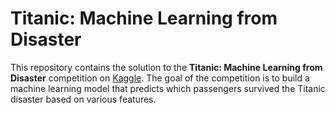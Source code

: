 # Titanic: Machine Learning from Disaster

This repository contains the solution to the **Titanic: Machine Learning from Disaster** competition on [Kaggle](https://www.kaggle.com/competitions/titanic).
The goal of the competition is to build a machine learning model that predicts which passengers survived the Titanic disaster based on various features.

